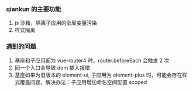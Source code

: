 ### qiankun 的主要功能

1. js 沙箱，隔离子应用的全局变量污染
2. 样式隔离

### 遇到的问题

1. 基座和子应用都为 vue-router4 时，router.beforeEach 会触发 2 次
2. 同一个入口会导致 dom 插入报错
3. 基座如果为旧版本的 element-ui, 子应用为 element-plus 时，可能会存在样式覆盖问题，解决办法：子应用增加命名空间配置 scoped
